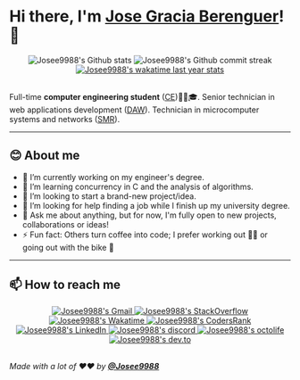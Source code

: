 <!-- markdownlint-disable MD033 MD042-->

# Hi there, I'm **[Jose Gracia Berenguer](https://jgracia.es)**! 👋

<div align="center" style="text-align:center">
    <img src="https://github-readme-stats.vercel.app/api?username=Josee9988&show_icons=true&theme=monokai&count_private=true" alt="Josee9988's Github stats">
    <img src="https://github-readme-streak-stats.herokuapp.com/?user=Josee9988&theme=monokai" alt="Josee9988's Github commit streak"><br>
    <a href="https://wakatime.com/@Josee9988/">
      <img src="https://github-readme-stats.vercel.app/api/wakatime?username=Josee9988&hide_progress=false&layout=compact&custom_title=Wakatime%20last%20year%20Stats" alt="Josee9988's wakatime last year stats">
    </a>
</div>

<br>

Full-time **computer engineering student** ([CE](https://www.upv.es/contenidos/SMAT/epsa/756188normalc.html))🧑‍🎓🎓. Senior technician in web applications development ([DAW](https://www.todofp.es/que-como-y-donde-estudiar/que-estudiar/familia/loe/informatica-comunicaciones/des-aplicaciones-web.html)). Technician in microcomputer systems and networks ([SMR](https://www.todofp.es/que-como-y-donde-estudiar/que-estudiar/familia/loe/informatica-comunicaciones/sistemas-microniformaticos-redes.html)).

---

## **😊 About me**

- 🔭 I’m currently working on my engineer's degree.
- 🌱 I’m learning concurrency in C and the analysis of algorithms.
- 👯 I’m looking to start a brand-new project/idea.
- 🤔 I’m looking for help finding a job while I finish up my university degree.
- 💬 Ask me about anything, but for now, I'm fully open to new projects, collaborations or ideas!
- ⚡ Fun fact: Others turn coffee into code; I prefer working out 🏋🏽 or going out with the bike 🚴

---

## **📫 How to reach me**

<div align="center" style="text-align:center">
  <a href="mailto:jgracia9988@gmail.com">
    <img src="https://img.shields.io/badge/-Gmail-EA4335?style=for-the-badge&logo=Gmail&logoColor=white" alt="Josee9988's Gmail">
  </a>
  <a href="https://stackoverflow.com/users/9630043/jose998/">
    <img src="https://img.shields.io/badge/-SO-F58025?style=for-the-badge&logo=StackOverflow&logoColor=white" alt="Josee9988's StackOverflow">
  </a>
  <a href="https://wakatime.com/@Josee9988/">
    <img src="https://img.shields.io/badge/-WakaTime-c14430?style=for-the-badge&logo=Wakatime&logoColor=white@Josee9988&color=green" alt="Josee9988's Wakatime">
  </a>
  <a href="https://profile.codersrank.io/user/josee9988/">
    <img src="https://img.shields.io/badge/CodersRank-67A4AC?style=for-the-badge&logo=codersrank&logoColor=white" alt="Josee9988's CodersRank">
  </a>
  <a href="https://www.linkedin.com/in/jose-gracia/">
    <img src="https://img.shields.io/badge/LinkedIn-0A66C2?style=for-the-badge&logo=linkedin&logoColor=white" alt="Josee9988's LinkedIn">
  </a>
  <a href="https://discord.gg/mzGepKfE5q">
    <img src="https://img.shields.io/badge/Discord-7289DA?style=for-the-badge&logo=discord&logoColor=white" alt="Josee9988's discord">
  </a>  
  <a href="https://octolife.now.sh/Josee9988">
    <img src="https://img.shields.io/badge/OctoLife-333?style=for-the-badge&logo=github&logoColor=white" alt="Josee9988's octolife">
  </a>
  <a href="https://dev.to/josee9988">
    <img src="https://img.shields.io/badge/Dev.to-0A0A0A?style=for-the-badge&logo=dev.to&logoColor=white" alt="Josee9988's dev.to">
  </a>
</div>

<br>

_Made with a lot of ❤️❤️ by **[@Josee9988](https://github.com/Josee9988)**_
